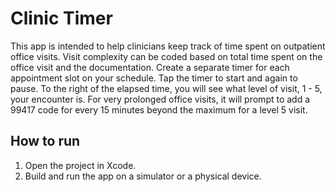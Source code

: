 # Clinic Timer

This app is intended to help clinicians keep track of time spent on outpatient office visits. Visit complexity can be coded based on total time spent on the office visit and the documentation.  Create a separate timer for each appointment slot on your schedule.  Tap the timer to start and again to pause.  To the right of the elapsed time, you will see what level of visit, 1 - 5, your encounter is.  For very prolonged office visits, it will prompt to add a 99417 code for every 15 minutes beyond the maximum for a level 5 visit. 

## How to run

1. Open the project in Xcode.
2. Build and run the app on a simulator or a physical device.
